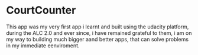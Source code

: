 # CourtCounter
This app was my very first app i learnt and built using the udacity platform, during the ALC 2.0 and ever since, 
i have remained grateful to them, i am on my way to building much bigger aand better apps, that can solve 
problems in my immediate eenviroment.
